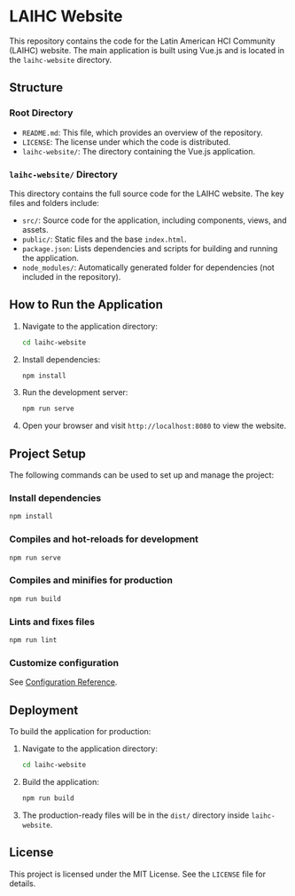 # LAIHC Website

This repository contains the code for the Latin American HCI Community (LAIHC) website. The main application is built using Vue.js and is located in the `laihc-website` directory.

## Structure

### Root Directory
- `README.md`: This file, which provides an overview of the repository.
- `LICENSE`: The license under which the code is distributed.
- `laihc-website/`: The directory containing the Vue.js application.

### `laihc-website/` Directory
This directory contains the full source code for the LAIHC website. The key files and folders include:
- `src/`: Source code for the application, including components, views, and assets.
- `public/`: Static files and the base `index.html`.
- `package.json`: Lists dependencies and scripts for building and running the application.
- `node_modules/`: Automatically generated folder for dependencies (not included in the repository).

## How to Run the Application

1. Navigate to the application directory:
   ```bash
   cd laihc-website
   ```

2. Install dependencies:
   ```bash
   npm install
   ```

3. Run the development server:
   ```bash
   npm run serve
   ```

4. Open your browser and visit `http://localhost:8080` to view the website.

## Project Setup

The following commands can be used to set up and manage the project:

### Install dependencies
```bash
npm install
```

### Compiles and hot-reloads for development
```bash
npm run serve
```

### Compiles and minifies for production
```bash
npm run build
```

### Lints and fixes files
```bash
npm run lint
```

### Customize configuration
See [Configuration Reference](https://cli.vuejs.org/config/).

## Deployment

To build the application for production:

1. Navigate to the application directory:
   ```bash
   cd laihc-website
   ```

2. Build the application:
   ```bash
   npm run build
   ```

3. The production-ready files will be in the `dist/` directory inside `laihc-website`.

## License

This project is licensed under the MIT License. See the `LICENSE` file for details.
